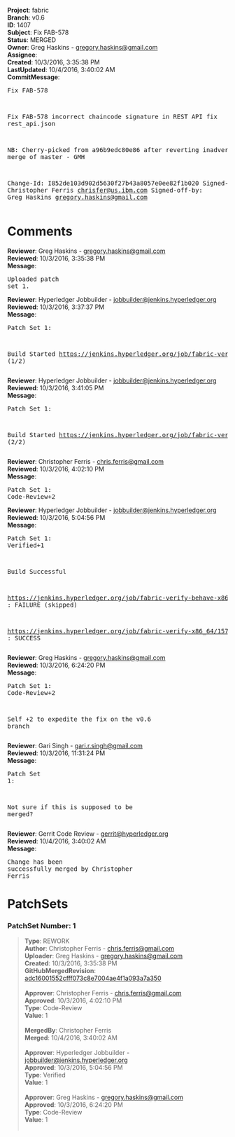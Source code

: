 <strong>Project</strong>: fabric<br><strong>Branch</strong>: v0.6<br><strong>ID</strong>: 1407<br><strong>Subject</strong>: Fix FAB-578<br><strong>Status</strong>: MERGED<br><strong>Owner</strong>: Greg Haskins - gregory.haskins@gmail.com<br><strong>Assignee</strong>:<br><strong>Created</strong>: 10/3/2016, 3:35:38 PM<br><strong>LastUpdated</strong>: 10/4/2016, 3:40:02 AM<br><strong>CommitMessage</strong>:<br><pre>Fix FAB-578

Fix FAB-578 incorrect chaincode signature in REST API
fix rest_api.json

NB: Cherry-picked from a96b9edc80e86 after reverting
inadvertent merge of master - GMH

Change-Id: I852de103d902d5630f27b43a8057e0ee82f1b020
Signed-off-by: Christopher Ferris <chrisfer@us.ibm.com>
Signed-off-by: Greg Haskins <gregory.haskins@gmail.com>
</pre><h1>Comments</h1><strong>Reviewer</strong>: Greg Haskins - gregory.haskins@gmail.com<br><strong>Reviewed</strong>: 10/3/2016, 3:35:38 PM<br><strong>Message</strong>: <pre>Uploaded patch set 1.</pre><strong>Reviewer</strong>: Hyperledger Jobbuilder - jobbuilder@jenkins.hyperledger.org<br><strong>Reviewed</strong>: 10/3/2016, 3:37:37 PM<br><strong>Message</strong>: <pre>Patch Set 1:

Build Started https://jenkins.hyperledger.org/job/fabric-verify-x86_64/1579/ (1/2)</pre><strong>Reviewer</strong>: Hyperledger Jobbuilder - jobbuilder@jenkins.hyperledger.org<br><strong>Reviewed</strong>: 10/3/2016, 3:41:05 PM<br><strong>Message</strong>: <pre>Patch Set 1:

Build Started https://jenkins.hyperledger.org/job/fabric-verify-behave-x86_64/486/ (2/2)</pre><strong>Reviewer</strong>: Christopher Ferris - chris.ferris@gmail.com<br><strong>Reviewed</strong>: 10/3/2016, 4:02:10 PM<br><strong>Message</strong>: <pre>Patch Set 1: Code-Review+2</pre><strong>Reviewer</strong>: Hyperledger Jobbuilder - jobbuilder@jenkins.hyperledger.org<br><strong>Reviewed</strong>: 10/3/2016, 5:04:56 PM<br><strong>Message</strong>: <pre>Patch Set 1: Verified+1

Build Successful 

https://jenkins.hyperledger.org/job/fabric-verify-behave-x86_64/486/ : FAILURE (skipped)

https://jenkins.hyperledger.org/job/fabric-verify-x86_64/1579/ : SUCCESS</pre><strong>Reviewer</strong>: Greg Haskins - gregory.haskins@gmail.com<br><strong>Reviewed</strong>: 10/3/2016, 6:24:20 PM<br><strong>Message</strong>: <pre>Patch Set 1: Code-Review+2

Self +2 to expedite the fix on the v0.6 branch</pre><strong>Reviewer</strong>: Gari Singh - gari.r.singh@gmail.com<br><strong>Reviewed</strong>: 10/3/2016, 11:31:24 PM<br><strong>Message</strong>: <pre>Patch Set 1:

Not sure if this is supposed to be merged?</pre><strong>Reviewer</strong>: Gerrit Code Review - gerrit@hyperledger.org<br><strong>Reviewed</strong>: 10/4/2016, 3:40:02 AM<br><strong>Message</strong>: <pre>Change has been successfully merged by Christopher Ferris</pre><h1>PatchSets</h1><h3>PatchSet Number: 1</h3><blockquote><strong>Type</strong>: REWORK<br><strong>Author</strong>: Christopher Ferris - chris.ferris@gmail.com<br><strong>Uploader</strong>: Greg Haskins - gregory.haskins@gmail.com<br><strong>Created</strong>: 10/3/2016, 3:35:38 PM<br><strong>GitHubMergedRevision</strong>: [adc16001552cfff073c8e7004ae4f1a093a7a350](https://github.com/hyperledger/fabric/commit/adc16001552cfff073c8e7004ae4f1a093a7a350)<br><br><strong>Approver</strong>: Christopher Ferris - chris.ferris@gmail.com<br><strong>Approved</strong>: 10/3/2016, 4:02:10 PM<br><strong>Type</strong>: Code-Review<br><strong>Value</strong>: 1<br><br><strong>MergedBy</strong>: Christopher Ferris<br><strong>Merged</strong>: 10/4/2016, 3:40:02 AM<br><br><strong>Approver</strong>: Hyperledger Jobbuilder - jobbuilder@jenkins.hyperledger.org<br><strong>Approved</strong>: 10/3/2016, 5:04:56 PM<br><strong>Type</strong>: Verified<br><strong>Value</strong>: 1<br><br><strong>Approver</strong>: Greg Haskins - gregory.haskins@gmail.com<br><strong>Approved</strong>: 10/3/2016, 6:24:20 PM<br><strong>Type</strong>: Code-Review<br><strong>Value</strong>: 1<br><br></blockquote>
